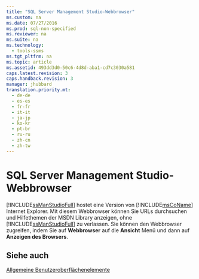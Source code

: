 ```yaml
---
title: "SQL Server Management Studio-Webbrowser"
ms.custom: na
ms.date: 07/27/2016
ms.prod: sql-non-specified
ms.reviewer: na
ms.suite: na
ms.technology: 
  - tools-ssms
ms.tgt_pltfrm: na
ms.topic: article
ms.assetid: 493dd3d0-50c6-4d8d-aba1-cd7c3030a581
caps.latest.revision: 3
caps.handback.revision: 3
manager: jhubbard
translation.priority.mt: 
  - de-de
  - es-es
  - fr-fr
  - it-it
  - ja-jp
  - ko-kr
  - pt-br
  - ru-ru
  - zh-cn
  - zh-tw
---
```

# SQL Server Management Studio-Webbrowser
[!INCLUDE[ssManStudioFull](../content/includes/ssManStudioFull_md.md)] hostet eine Version von [!INCLUDE[msCoName](../content/includes/msCoName_md.md)] Internet Explorer. Mit diesem Webbrowser können Sie URLs durchsuchen und Hilfethemen der MSDN Library anzeigen, ohne [!INCLUDE[ssManStudioFull](../content/includes/ssManStudioFull_md.md)] zu verlassen. Sie können den Webbrowser zugreifen, indem Sie auf **Webbrowser** auf die **Ansicht** Menü und dann auf **Anzeigen des Browsers**.  
  
## Siehe auch  
[Allgemeine Benutzeroberflächenelemente](../content/General-User-Interface-Elements.md)  
  
